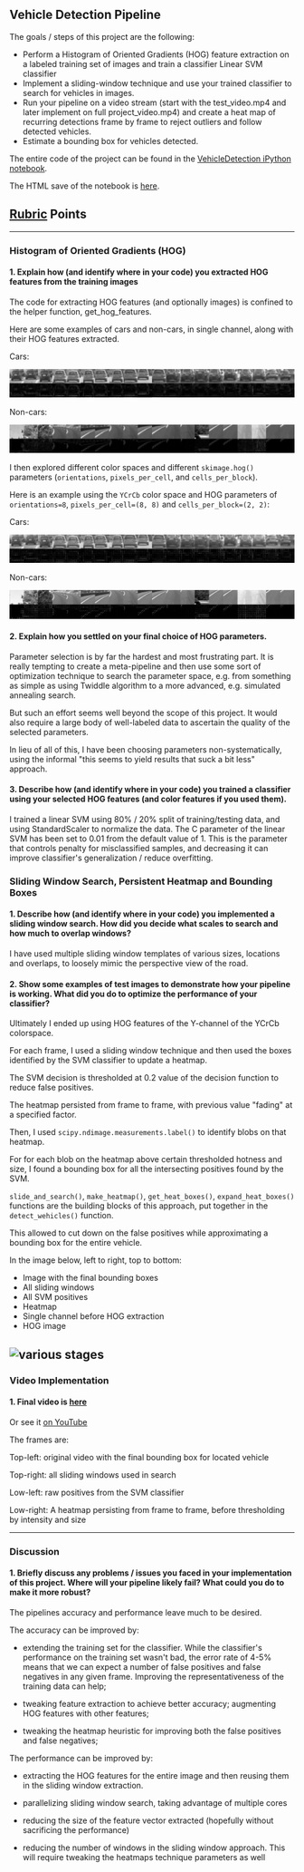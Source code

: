 ## Vehicle Detection Pipeline

The goals / steps of this project are the following:

* Perform a Histogram of Oriented Gradients (HOG) feature extraction on a labeled training set of images and train a classifier Linear SVM classifier
* Implement a sliding-window technique and use your trained classifier to search for vehicles in images.
* Run your pipeline on a video stream (start with the test_video.mp4 and later implement on full project_video.mp4) and create a heat map of recurring detections frame by frame to reject outliers and follow detected vehicles.
* Estimate a bounding box for vehicles detected.

The entire code of the project can be found in the [VehicleDetection iPython notebook](./VehicleDetection.ipynb).

The HTML save of the notebook is [here](./VehicleDetection.html).

[//]: # (Image References)

[mosaic_cars]: ./mosaic_cars.png
[mosaic_noncars]: ./mosaic_noncars.png

[mosaic_cars_exp]: ./mosaic_cars_experiment.png
[mosaic_noncars_exp]: ./mosaic_noncars_experiment.png

[ex_final]: ./example_final.png


## [Rubric](https://review.udacity.com/#!/rubrics/513/view) Points
---

### Histogram of Oriented Gradients (HOG)

#### 1. Explain how (and identify where in your code) you extracted HOG features from the training images

The code for extracting HOG features (and optionally images) is confined to the helper function,
get_hog_features.


Here are some examples of cars and non-cars, in single channel, along with their HOG features extracted.

Cars:

![cars][mosaic_cars]

Non-cars:

![non-cars][mosaic_noncars]


I then explored different color spaces and different `skimage.hog()` parameters (`orientations`, `pixels_per_cell`, and `cells_per_block`).

Here is an example using the `YCrCb` color space and HOG parameters of `orientations=8`, `pixels_per_cell=(8, 8)` and `cells_per_block=(2, 2)`:

Cars:

![cars][mosaic_cars_exp]

Non-cars:

![non-cars][mosaic_noncars_exp]

#### 2. Explain how you settled on your final choice of HOG parameters.

Parameter selection is by far the hardest and most frustrating part. It is really tempting to create
a meta-pipeline and then use some sort of optimization technique to search the parameter space, e.g.
from something as simple as using Twiddle algorithm to a more advanced, e.g. simulated annealing search.

But such an effort seems well beyond the scope of this project. It would also require a large body of well-labeled data to ascertain the quality of the selected parameters.

In lieu of all of this, I have been choosing parameters non-systematically, using the informal "this seems to yield results that suck a bit less" approach.


#### 3. Describe how (and identify where in your code) you trained a classifier using your selected HOG features (and color features if you used them).

I trained a linear SVM using 80% / 20% split of training/testing data, and using StandardScaler to normalize the data. The C parameter of the linear SVM has been set to 0.01 from the default value of 1. This is the parameter that controls penalty for misclassified samples, and decreasing it can improve classifier's generalization / reduce overfitting.

### Sliding Window Search, Persistent Heatmap and Bounding Boxes

#### 1. Describe how (and identify where in your code) you implemented a sliding window search.  How did you decide what scales to search and how much to overlap windows?

I have used multiple sliding window templates of various sizes, locations and overlaps, to loosely
mimic the perspective view of the road.


#### 2. Show some examples of test images to demonstrate how your pipeline is working.  What did you do to optimize the performance of your classifier?

Ultimately I ended up using HOG features of the Y-channel of the YCrCb colorspace.

For each frame, I used a sliding window technique and then used the boxes identified by the SVM classifier to update a heatmap.

The SVM decision is thresholded at 0.2 value of the decision function to reduce false positives.

The heatmap persisted from frame to frame, with previous value "fading" at a specified factor.

Then, I used `scipy.ndimage.measurements.label()` to identify blobs on that heatmap.

For for each blob on the heatmap above certain thresholded hotness and size, I found a bounding box for all the intersecting positives found by the SVM.

`slide_and_search()`, `make_heatmap()`, `get_heat_boxes()`, `expand_heat_boxes()` functions are
the building blocks of this approach, put together in the `detect_wehicles()` function.

This allowed to cut down on the false positives while approximating a bounding box for the entire vehicle.

In the image below, left to right, top to bottom:

* Image with the final bounding boxes
* All sliding windows
* All SVM positives
* Heatmap
* Single channel before HOG extraction
* HOG image

![various stages][ex_final]
---

### Video Implementation

#### 1. Final video is [here](./project_video_out.mp4)

Or see it [on YouTube](https://www.youtube.com/watch?v=U0ohqkaIWYU)

The frames are:

Top-left: original video with the final bounding box for located vehicle

Top-right: all sliding windows used in search

Low-left: raw positives from the SVM classifier

Low-right: A heatmap persisting from frame to frame, before thresholding by intensity and size

---

### Discussion

#### 1. Briefly discuss any problems / issues you faced in your implementation of this project.  Where will your pipeline likely fail?  What could you do to make it more robust?

The pipelines accuracy and performance leave much to be desired.

The accuracy can be improved by:

- extending the training set for the classifier. While the classifier's performance on the training set wasn't bad, the error rate of 4-5% means that we can expect a number of false positives and false negatives in any given frame. Improving the representativeness of the training data can help;

- tweaking feature extraction to achieve better accuracy; augmenting HOG features with other features;

- tweaking the heatmap heuristic for improving both the false positives and false negatives;

The performance can be improved by:

- extracting the HOG features for the entire image and then reusing them in the sliding window extraction.

- parallelizing sliding window search, taking advantage of multiple cores

- reducing the size of the feature vector extracted (hopefully without sacrificing the performance)

- reducing the number of windows in the sliding window approach. This will require tweaking the heatmaps technique parameters as well










